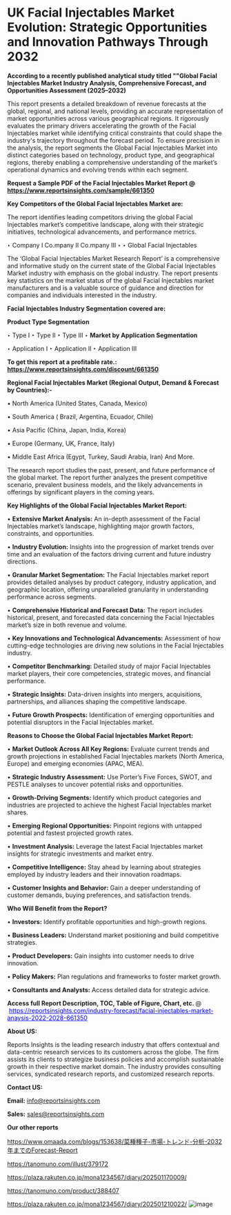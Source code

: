 # UK Facial Injectables Market Evolution: Strategic Opportunities and Innovation Pathways Through 2032

<strong>According to a recently published analytical study titled ""Global Facial Injectables Market Industry Analysis, Comprehensive Forecast, and Opportunities Assessment (2025–2032)</strong>

This report presents a detailed breakdown of revenue forecasts at the global, regional, and national levels, providing an accurate representation of market opportunities across various geographical regions. It rigorously evaluates the primary drivers accelerating the growth of the Facial Injectables market while identifying critical constraints that could shape the industry's trajectory throughout the forecast period. To ensure precision in the analysis, the report segments the Global Facial Injectables Market into distinct categories based on technology, product type, and geographical regions, thereby enabling a comprehensive understanding of the market’s operational dynamics and evolving trends within each segment.

<strong>Request a Sample PDF of the Facial Injectables Market Report </strong><strong>@<a href=https://www.reportsinsights.com/sample/661350 style=color:#0000ff;> https://www.reportsinsights.com/sample/661350</a></strong></font>

<strong>Key Competitors of the Global Facial Injectables Market are:</strong>

The report identifies leading competitors driving the global Facial Injectables market’s competitive landscape, along with their strategic initiatives, technological advancements, and performance metrics.

‣ Company I Co.mpany II Co.mpany III
‣ 
‣ Global Facial Injectables

The ‘Global Facial Injectables Market Research Report’ is a comprehensive and informative study on the current state of the Global Facial Injectables Market industry with emphasis on the global industry. The report presents key statistics on the market status of the global Facial Injectables market manufacturers and is a valuable source of guidance and direction for companies and individuals interested in the industry.

<strong>Facial Injectables Industry Segmentation covered are:</strong>

<strong>Product Type Segmentation</strong>

‣ Type I
‣ Type II
‣ Type III
‣ 
<strong>Market by Application Segmentation</strong>

‣ Application I
‣ Application II 
‣ Application III

<strong>To get this report at a profitable rate.: <a href=https://www.reportsinsights.com/discount/661350 style=color:#0000ff;>https://www.reportsinsights.com/discount/661350</a></strong></font>

<strong>Regional Facial Injectables Market (Regional Output, Demand &amp; Forecast by Countries):-</strong>

• North America (United States, Canada, Mexico)

• South America ( Brazil, Argentina, Ecuador, Chile)

• Asia Pacific (China, Japan, India, Korea)

• Europe (Germany, UK, France, Italy)

• Middle East Africa (Egypt, Turkey, Saudi Arabia, Iran) And More.

The research report studies the past, present, and future performance of the global market. The report further analyzes the present competitive scenario, prevalent business models, and the likely advancements in offerings by significant players in the coming years.

<strong>Key Highlights of the Global Facial Injectables Market Report:</strong>

• <strong>Extensive Market Analysis:</strong> An in-depth assessment of the Facial Injectables market’s landscape, highlighting major growth factors, constraints, and opportunities.

• <strong>Industry Evolution:</strong> Insights into the progression of market trends over time and an evaluation of the factors driving current and future industry directions.

• <strong>Granular Market Segmentation:</strong> The Facial Injectables market report provides detailed analyses by product category, industry application, and geographic location, offering unparalleled granularity in understanding performance across segments.

• <strong>Comprehensive Historical and Forecast Data:</strong> The report includes historical, present, and forecasted data concerning the Facial Injectables market’s size in both revenue and volume.

• <strong>Key Innovations and Technological Advancements:</strong> Assessment of how cutting-edge technologies are driving new solutions in the Facial Injectables industry.

• <strong>Competitor Benchmarking:</strong> Detailed study of major Facial Injectables market players, their core competencies, strategic moves, and financial performance.

• <strong>Strategic Insights:</strong> Data-driven insights into mergers, acquisitions, partnerships, and alliances shaping the competitive landscape.

• <strong>Future Growth Prospects:</strong> Identification of emerging opportunities and potential disruptors in the Facial Injectables market.

<strong>Reasons to Choose the Global Facial Injectables Market Report:</strong>

• <strong>Market Outlook Across All Key Regions:</strong> Evaluate current trends and growth projections in established Facial Injectables markets (North America, Europe) and emerging economies (APAC, MEA).

• <strong>Strategic Industry Assessment:</strong> Use Porter’s Five Forces, SWOT, and PESTLE analyses to uncover potential risks and opportunities.

• <strong>Growth-Driving Segments:</strong> Identify which product categories and industries are projected to achieve the highest Facial Injectables market shares.

• <strong>Emerging Regional Opportunities:</strong> Pinpoint regions with untapped potential and fastest projected growth rates.

• <strong>Investment Analysis:</strong> Leverage the latest Facial Injectables market insights for strategic investments and market entry.

• <strong>Competitive Intelligence:</strong> Stay ahead by learning about strategies employed by industry leaders and their innovation roadmaps.

• <strong>Customer Insights and Behavior:</strong> Gain a deeper understanding of customer demands, buying preferences, and satisfaction trends.

<strong>Who Will Benefit from the Report?</strong>

• <strong>Investors:</strong> Identify profitable opportunities and high-growth regions.

• <strong>Business Leaders:</strong> Understand market positioning and build competitive strategies.

• <strong>Product Developers:</strong> Gain insights into customer needs to drive innovation.

• <strong>Policy Makers:</strong> Plan regulations and frameworks to foster market growth.

• <strong>Consultants and Analysts:</strong> Access detailed data for strategic advice.
</ul>
<strong>Access full Report Description, TOC, Table of Figure, Chart, etc. </strong>@  <a href=https://reportsinsights.com/industry-forecast/facial-injectables-market-anaysis-2022-2028-661350 style=color:#0000ff;>https://reportsinsights.com/industry-forecast/facial-injectables-market-anaysis-2022-2028-661350</a></font>

<strong><strong>About US</strong>:</strong>

Reports Insights is the leading research industry that offers contextual and data-centric research services to its customers across the globe. The firm assists its clients to strategize business policies and accomplish sustainable growth in their respective market domain. The industry provides consulting services, syndicated research reports, and customized research reports.

<strong>Contact US:</strong>

<p class=""""><b>Email:</b> <a href=mailto:info@reportsinsights.com>info@reportsinsights.com</a></p>
<p class=""""><b>Sales:</b> <a href=mailto:sales@reportsinsights.com>sales@reportsinsights.com</a></p>

<strong>Our other reports</strong>

<a href=https://www.omaada.com/blogs/153638/菜種種子-市場-トレンド-分析-2032年までのForecast-Report>https://www.omaada.com/blogs/153638/菜種種子-市場-トレンド-分析-2032年までのForecast-Report</a>

<a href=https://tanomuno.com/illust/379172>https://tanomuno.com/illust/379172</a>

<a href=https://plaza.rakuten.co.jp/mona1234567/diary/202501170009/>https://plaza.rakuten.co.jp/mona1234567/diary/202501170009/</a>

<a href=https://tanomuno.com/product/388407>https://tanomuno.com/product/388407</a>

<a href=https://plaza.rakuten.co.jp/mona1234567/diary/202501210022/>https://plaza.rakuten.co.jp/mona1234567/diary/202501210022/</a>
![image](https://github.com/user-attachments/assets/fcbe0709-29b8-4998-88be-ba53518766b2)
